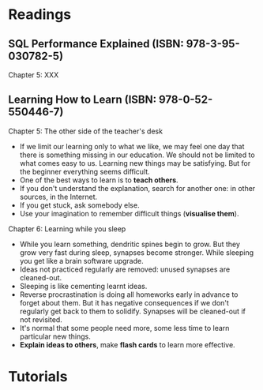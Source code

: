 # Readings

## SQL Performance Explained (ISBN: 978-3-95-030782-5)

Chapter 5: XXX

## Learning How to Learn (ISBN: 978-0-52-550446-7)

Chapter 5: The other side of the teacher's desk

- If we limit our learning only to what we like, we may feel one day that there is something missing in our education.
  We should not be limited to what comes easy to us. Learning new things may be satisfying. But for the beginner
  everything seems difficult.
- One of the best ways to learn is to __teach others__.
- If you don't understand the explanation, search for another one: in other sources, in the Internet.
- If you get stuck, ask somebody else.
- Use your imagination to remember difficult things (__visualise them__).

Chapter 6: Learning while you sleep

- While you learn something, dendritic spines begin to grow. But they grow very fast during sleep, synapses become
  stronger. While sleeping you get like a brain software upgrade.
- Ideas not practiced regularly are removed: unused synapses are cleaned-out.
- Sleeping is like cementing learnt ideas.
- Reverse procrastination is doing all homeworks early in advance to forget about them. But it has negative consequences
  if we don't regularly get back to them to solidify. Synapses will be cleaned-out if not revisited.
- It's normal that some people need more, some less time to learn particular new things.
- __Explain ideas to others__, make __flash cards__ to learn more effective.

# Tutorials